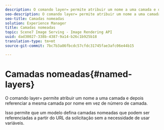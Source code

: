 ```yaml
---
description: O comando layer= permite atribuir um nome a uma camada e depois referenciar a mesma camada por nome em vez de número de camada.
seo-description: O comando layer= permite atribuir um nome a uma camada e depois referenciar a mesma camada por nome em vez de número de camada.
seo-title: Camadas nomeadas
solution: Experience Manager
title: Camadas nomeadas
topic: Scene7 Image Serving - Image Rendering API
uuid: dad30027-338b-4387-9a14-b26c1b925b18
translation-type: tm+mt
source-git-commit: 7bc7b3a86fbcdc57cfdc31745fae3afc06e44b15

---
```



# Camadas nomeadas{#named-layers}

O comando layer= permite atribuir um nome a uma camada e depois referenciar a mesma camada por nome em vez de número de camada.

Isso permite que um modelo defina camadas nomeadas que podem ser referenciadas a partir do URL da solicitação sem a necessidade de usar variáveis.
